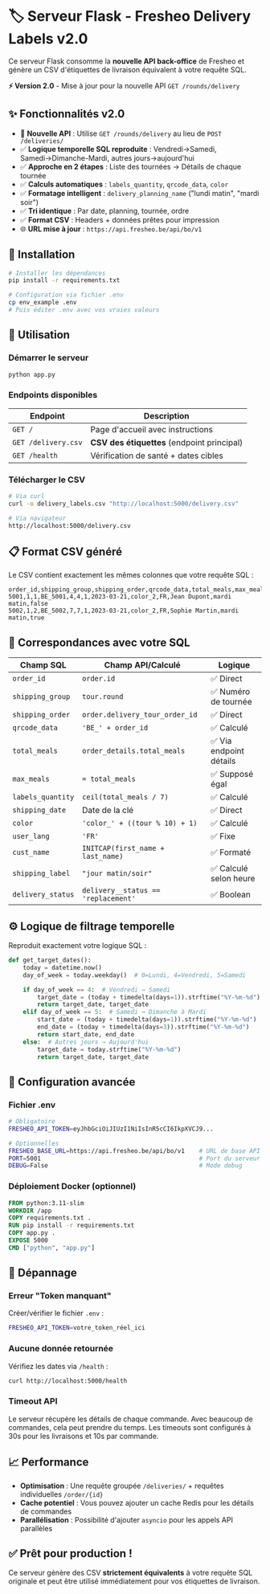 # 🏷️ Serveur Flask - Fresheo Delivery Labels v2.0

Ce serveur Flask consomme la **nouvelle API back-office** de Fresheo et génère un CSV d'étiquettes de livraison équivalent à votre requête SQL.

**⚡ Version 2.0** - Mise à jour pour la nouvelle API `GET /rounds/delivery`

## ✨ Fonctionnalités v2.0

- 🔄 **Nouvelle API** : Utilise `GET /rounds/delivery` au lieu de `POST /deliveries/`
- ✅ **Logique temporelle SQL reproduite** : Vendredi→Samedi, Samedi→Dimanche-Mardi, autres jours→aujourd'hui
- ✅ **Approche en 2 étapes** : Liste des tournées → Détails de chaque tournée
- ✅ **Calculs automatiques** : `labels_quantity`, `qrcode_data`, `color`
- ✅ **Formatage intelligent** : `delivery_planning_name` ("lundi matin", "mardi soir")
- ✅ **Tri identique** : Par date, planning, tournée, ordre
- ✅ **Format CSV** : Headers + données prêtes pour impression
- 🌐 **URL mise à jour** : `https://api.fresheo.be/api/bo/v1`

## 🚀 Installation

```bash
# Installer les dépendances
pip install -r requirements.txt

# Configuration via fichier .env
cp env_example .env
# Puis éditer .env avec vos vraies valeurs
```

## 🎯 Utilisation

### Démarrer le serveur

```bash
python app.py
```

### Endpoints disponibles

| Endpoint            | Description                                 |
| ------------------- | ------------------------------------------- |
| `GET /`             | Page d'accueil avec instructions            |
| `GET /delivery.csv` | **CSV des étiquettes** (endpoint principal) |
| `GET /health`       | Vérification de santé + dates cibles        |

### Télécharger le CSV

```bash
# Via curl
curl -o delivery_labels.csv "http://localhost:5000/delivery.csv"

# Via navigateur
http://localhost:5000/delivery.csv
```

## 📋 Format CSV généré

Le CSV contient exactement les mêmes colonnes que votre requête SQL :

```csv
order_id,shipping_group,shipping_order,qrcode_data,total_meals,max_meals,labels_quantity,shipping_date,color,user_lang,cust_name,shipping_label,delivery_status
5001,1,1,BE_5001,4,4,1,2023-03-21,color_2,FR,Jean Dupont,mardi matin,false
5002,1,2,BE_5002,7,7,1,2023-03-21,color_2,FR,Sophie Martin,mardi matin,true
```

## 🎨 Correspondances avec votre SQL

| Champ SQL         | Champ API/Calculé                   | Logique                 |
| ----------------- | ----------------------------------- | ----------------------- |
| `order_id`        | `order.id`                          | ✅ Direct               |
| `shipping_group`  | `tour.round`                        | ✅ Numéro de tournée    |
| `shipping_order`  | `order.delivery_tour_order_id`      | ✅ Direct               |
| `qrcode_data`     | `'BE_' + order_id`                  | ✅ Calculé              |
| `total_meals`     | `order_details.total_meals`         | ✅ Via endpoint détails |
| `max_meals`       | `= total_meals`                     | ✅ Supposé égal         |
| `labels_quantity` | `ceil(total_meals / 7)`             | ✅ Calculé              |
| `shipping_date`   | Date de la clé                      | ✅ Direct               |
| `color`           | `'color_' + ((tour % 10) + 1)`      | ✅ Calculé              |
| `user_lang`       | `'FR'`                              | ✅ Fixe                 |
| `cust_name`       | `INITCAP(first_name + last_name)`   | ✅ Formaté              |
| `shipping_label`  | `"jour matin/soir"`                 | ✅ Calculé selon heure  |
| `delivery_status` | `delivery__status == 'replacement'` | ✅ Boolean              |

## ⚙️ Logique de filtrage temporelle

Reproduit exactement votre logique SQL :

```python
def get_target_dates():
    today = datetime.now()
    day_of_week = today.weekday()  # 0=Lundi, 4=Vendredi, 5=Samedi

    if day_of_week == 4:  # Vendredi → Samedi
        target_date = (today + timedelta(days=1)).strftime("%Y-%m-%d")
        return target_date, target_date
    elif day_of_week == 5:  # Samedi → Dimanche à Mardi
        start_date = (today + timedelta(days=1)).strftime("%Y-%m-%d")
        end_date = (today + timedelta(days=3)).strftime("%Y-%m-%d")
        return start_date, end_date
    else:  # Autres jours → Aujourd'hui
        target_date = today.strftime("%Y-%m-%d")
        return target_date, target_date
```

## 🔧 Configuration avancée

### Fichier .env

```bash
# Obligatoire
FRESHEO_API_TOKEN=eyJhbGciOiJIUzI1NiIsInR5cCI6IkpXVCJ9...

# Optionnelles
FRESHEO_BASE_URL=https://api.fresheo.be/api/bo/v1    # URL de base API v2.0
PORT=5001                                            # Port du serveur (5001 pour éviter AirPlay sur Mac)
DEBUG=False                                          # Mode debug
```

### Déploiement Docker (optionnel)

```dockerfile
FROM python:3.11-slim
WORKDIR /app
COPY requirements.txt .
RUN pip install -r requirements.txt
COPY app.py .
EXPOSE 5000
CMD ["python", "app.py"]
```

## 🐛 Dépannage

### Erreur "Token manquant"

Créer/vérifier le fichier `.env` :

```bash
FRESHEO_API_TOKEN=votre_token_réel_ici
```

### Aucune donnée retournée

Vérifiez les dates via `/health` :

```bash
curl http://localhost:5000/health
```

### Timeout API

Le serveur récupère les détails de chaque commande. Avec beaucoup de commandes, cela peut prendre du temps. Les timeouts sont configurés à 30s pour les livraisons et 10s par commande.

## 📈 Performance

- **Optimisation** : Une requête groupée `/deliveries/` + requêtes individuelles `/order/{id}`
- **Cache potentiel** : Vous pouvez ajouter un cache Redis pour les détails de commandes
- **Parallélisation** : Possibilité d'ajouter `asyncio` pour les appels API parallèles

## ✅ Prêt pour production !

Ce serveur génère des CSV **strictement équivalents** à votre requête SQL originale et peut être utilisé immédiatement pour vos étiquettes de livraison.
